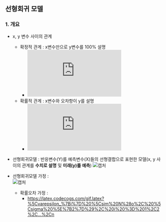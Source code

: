 ## 선형회귀 모델

### 1. 개요
- x, y 변수 사이의 관계
    - 확정적 관계 : x변수만으로 y변수를 100% 설명
        - ![수식](https://latex.codecogs.com/gif.latex?Y%20%3D%20f%28x%29)
    - 확률적 관계 : x변수와 오차항이 y를 설명
        - ![수식](https://latex.codecogs.com/gif.latex?Y%20%3D%20f%28x%29%20&plus;%20%5Cvarepsilon)

- 선형회귀모델 : 반응변수(Y)를 예측변수(X)들의 선형결합으로 표현한 모델(x, y 사이의 관계를 **수치로 설명** 및 **미래(y)를 예측**)
![캡처](https://user-images.githubusercontent.com/43491168/109406634-089a2900-79be-11eb-992e-686440967551.PNG)

- 선형회귀모델 가정 :    
![캡처](https://user-images.githubusercontent.com/43491168/109406817-6aa75e00-79bf-11eb-8e82-7f8109e3e49d.PNG)
    - 확률오차 가정 : 
        - https://latex.codecogs.com/gif.latex?%5Cvarepsilon_%7Bi%7D%20%5Csim%20N%28o%2C%20%5Csigma%20%5E%7B2%7D%29%2C%20i%20%3D%201%2C2%2C...%2Cn 
